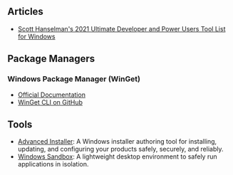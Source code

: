 
## Articles

- [Scott Hanselman's 2021 Ultimate Developer and Power Users Tool List for Windows](https://www.hanselman.com/blog/scott-hanselmans-2021-ultimate-developer-and-power-users-tool-list-for-windows)

## Package Managers

### Windows Package Manager (WinGet)

- [Official Documentation](https://learn.microsoft.com/en-us/windows/package-manager/)
- [WinGet CLI on GitHub](https://github.com/microsoft/winget-cli)

## Tools

- [Advanced Installer](https://www.advancedinstaller.com/): A Windows installer authoring tool for installing, updating, and configuring your products safely, securely, and reliably.
- [Windows Sandbox](https://learn.microsoft.com/en-us/windows/security/application-security/application-isolation/windows-sandbox/windows-sandbox-overview): A lightweight desktop environment to safely run applications in isolation.
